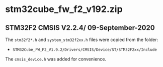 # stm32cube_fw_f2_v192.zip

## STM32F2 CMSIS V2.2.4/ 09-September-2020

The `stm32f2*.h` and `system_stm32f2xx.h` files were copied from the folder:

- `STM32Cube_FW_F2_V1.9.2/Drivers/CMSIS/Device/ST/STM32F2xx/Include`

The `cmsis_device.h` was added for convenience.
